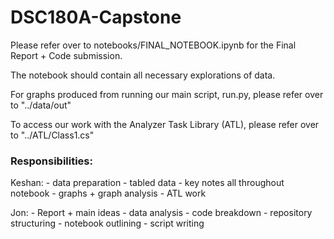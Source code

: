 # DSC180A-Capstone

Please refer over to notebooks/FINAL_NOTEBOOK.ipynb for the Final Report + Code submission.

The notebook should contain all necessary explorations of data.

For graphs produced from running our main script, run.py, please refer over to "../data/out"

To access our work with the Analyzer Task Library (ATL), please refer over to "../ATL/Class1.cs"

### Responsibilities:

Keshan:
    - data preparation
    - tabled data
    - key notes all throughout notebook
    - graphs + graph analysis
    - ATL work

Jon:
    - Report + main ideas
    - data analysis - code breakdown
    - repository structuring
    - notebook outlining
    - script writing
